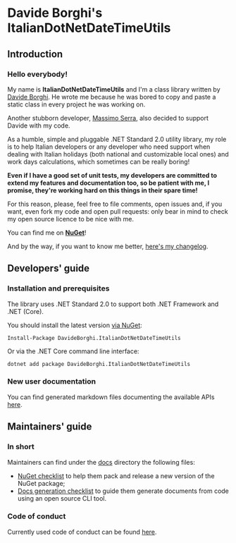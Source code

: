 # Davide Borghi's ItalianDotNetDateTimeUtils

## Introduction

### Hello everybody!

My name is __ItalianDotNetDateTimeUtils__ and I'm a class library written by [Davide Borghi](https://www.linkedin.com/in/davide-borghi-87364014a/). 
He wrote me because he was bored to copy and paste a static class in every project he was working on.

Another stubborn developer, [Massimo Serra](https://www.linkedin.com/in/massimo-serra/), also decided to support Davide with my code.

As a humble, simple and pluggable .NET Standard 2.0 utility library, my role is to help Italian developers or any developer who need support when dealing with Italian holidays (both national and customizable local ones) and work days calculations, which sometimes can be really boring!

**Even if I have a good set of unit tests, my developers are committed to extend my features and documentation too, so be patient with me, I promise, they're working hard on this things in their spare time!**

For this reason, please, feel free to file comments, open issues and, if you want, even fork my code and open pull requests: only bear in mind to check my open source licence to be nice with me.

You can find me on **[NuGet](https://www.nuget.org/packages/DavideBorghi.ItalianDotNetDateTimeUtils)**!

And by the way, if you want to know me better, [here's my changelog](CHANGELOG.md).

## Developers' guide

### Installation and prerequisites

The library uses .NET Standard 2.0 to support both .NET Framework and .NET (Core).

You should install the latest version [via NuGet](https://www.nuget.org/packages/DavideBorghi.ItalianDotNetDateTimeUtils):

    Install-Package DavideBorghi.ItalianDotNetDateTimeUtils
    
Or via the .NET Core command line interface:

    dotnet add package DavideBorghi.ItalianDotNetDateTimeUtils

### New user documentation
You can find generated markdown files documenting the available APIs [here](docs/generated/DavideBorghi/index.md).

## Maintainers' guide

### In short
Maintainers can find under the [docs](docs) directory the following files:
- [NuGet checklist](docs/nuget-checklist.md) to help them pack and release a new version of the NuGet package;
- [Docs generation checklist](docs/docs-generation-checklist.md) to guide them generate documents from code using an open source CLI tool.

### Code of conduct
Currently used code of conduct can be found [here](CODE_OF_CONDUCT.md).
